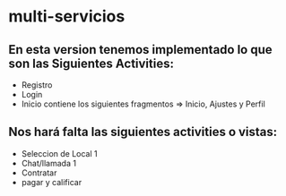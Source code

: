 # multi-servicios
## En esta version tenemos implementado lo que son las Siguientes Activities:
* Registro
* Login
* Inicio contiene los siguientes fragmentos => Inicio, Ajustes y Perfil

## Nos hará falta las siguientes activities o vistas:
* Seleccion de Local 1
* Chat/llamada 1
* Contratar
* pagar y calificar
